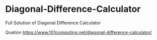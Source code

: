 # Diagonal-Difference-Calculator
Full Solution of Diagonal Difference Calculator

Quation https://www.101computing.net/diagonal-difference-calculator/
